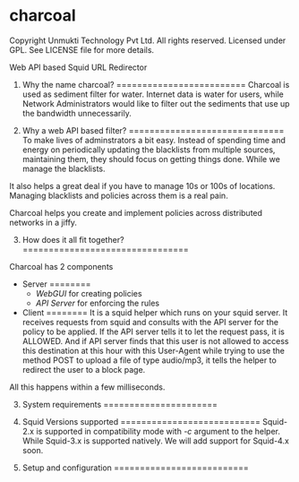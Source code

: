 charcoal
========

Copyright Unmukti Technology Pvt Ltd. All rights reserved.
Licensed under GPL. See LICENSE file for more details.

Web API based Squid URL Redirector

1. Why the name charcoal?
=========================
Charcoal is used as sediment filter for water. Internet data is water for users, while Network Administrators would like to 
filter out the sediments that use up the bandwidth unnecessarily.

2. Why a web API based filter?
==============================
To make lives of adminstrators a bit easy. Instead of spending time and energy on periodically updating the blacklists from 
multiple sources, maintaining them, they should focus on getting things done. While we manage the blacklists.

It also helps a great deal if you have to manage 10s or 100s of locations. Managing blacklists and policies across them is a 
real pain. 

Charcoal helps you create and implement policies across distributed networks in a jiffy.

3. How does it all fit together?
================================

Charcoal has 2 components
* Server
========
	+ *WebGUI* for creating policies
	+ *API Server* for enforcing the rules
* Client
========
It is a squid helper which runs on your squid server. It receives requests from squid and consults with the API server for the
policy to be applied. If the API server tells it to let the request pass, it is ALLOWED. And if API server finds that this user
is not allowed to access this destination at this hour with this User-Agent while trying to use the method POST to upload a file
of type audio/mp3, it tells the helper to redirect the user to a block page.

All this happens within a few milliseconds.

3. System requirements
======================

4. Squid Versions supported
===========================
Squid-2.x is supported in compatibility mode with *-c* argument to the helper. While Squid-3.x is supported natively.
We will add support for Squid-4.x soon.

5. Setup and configuration
==========================
